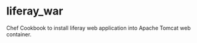 liferay_war
===========

Chef Cookbook to install liferay web application into Apache Tomcat web container.